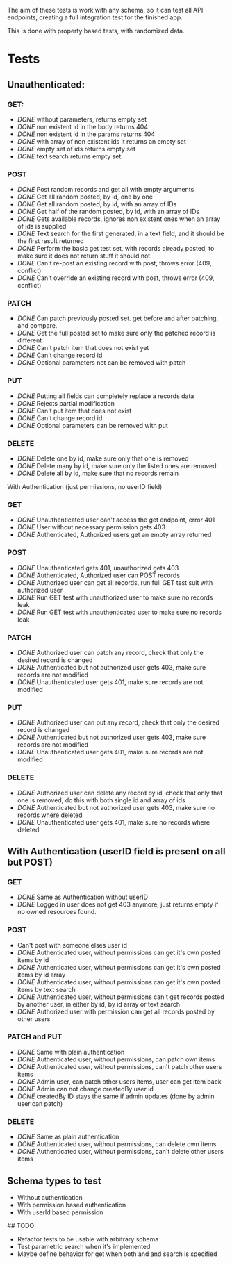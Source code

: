 The aim of these tests is work with any schema, so it can test all API endpoints, creating a full integration test for the finished app.

This is done with property based tests, with randomized data.

# Tests

## Unauthenticated:

### GET:
- *DONE* without parameters, returns empty set
- *DONE* non existent id in the body returns 404
- *DONE* non existent id in the params returns 404
- *DONE* with array of non existent ids it returns an empty set
- *DONE* empty set of ids returns empty set
- *DONE* text search returns empty set
<!-- - invalid regex returns validation error, if regex -->

### POST
- *DONE* Post random records and get all with empty arguments
- *DONE* Get all random posted, by id, one by one
- *DONE* Get all random posted, by id, with an array of IDs
- *DONE* Get half of the random posted, by id, with an array of IDs
- *DONE* Gets available records, ignores non existent ones when an array of ids is supplied
- *DONE* Text search for the first generated, in a text field, and it should be the first result returned
- *DONE* Perform the basic get test set, with records already posted, to make sure it does not return stuff it should not.
- *DONE* Can't re-post an existing record with post, throws error (409, conflict)
- *DONE* Can't override an existing record with post, throws error (409, conflict)

### PATCH
- *DONE* Can patch previously posted set. get before and after patching, and compare.
- *DONE* Get the full posted set to make sure only the patched record is different
- *DONE* Can't patch item that does not exist yet
- *DONE* Can't change record id
- *DONE* Optional parameters not can be removed with patch

### PUT
- *DONE* Putting all fields can completely replace a records data
- *DONE* Rejects partial modification
- *DONE* Can't put item that does not exist
- *DONE* Can't change record id
- *DONE* Optional parameters can be removed with put

### DELETE
- *DONE* Delete one by id, make sure only that one is removed
- *DONE* Delete many by id, make sure only the listed ones are removed
- *DONE* Delete all by id, make sure that no records remain


With Authentication (just permissions, no userID field)

### GET
- *DONE* Unauthenticated user can't access the get endpoint, error 401
- *DONE* User without necessary permission gets 403
- *DONE* Authenticated, Authorized users get an empty array returned

### POST
- *DONE* Unauthenticated gets 401, unauthorized gets 403
- *DONE* Authenticated, Authorized user can POST records
- *DONE* Authorized user can get all records, run full GET test suit with authorized user
- *DONE* Run GET test with unauthorized user to make sure no records leak
- *DONE* Run GET test with unauthenticated user to make sure no records leak

### PATCH
- *DONE* Authorized user can patch any record, check that only the desired record is changed
- *DONE* Authenticated but not authorized user gets 403, make sure records are not modified
- *DONE* Unauthenticated user gets 401, make sure records are not modified

### PUT
- *DONE* Authorized user can put any record, check that only the desired record is changed
- *DONE* Authenticated but not authorized user gets 403, make sure records are not modified
- *DONE* Unauthenticated user gets 401, make sure records are not modified

### DELETE
- *DONE* Authorized user can delete any record by id, check that only that one is removed, do this with both single id and array of ids
- *DONE* Authenticated but not authorized user gets 403, make sure no records where deleted
- *DONE* Unauthenticated user gets 401, make sure no records where deleted

## With Authentication (userID field is present on all but POST)

### GET
- *DONE* Same as Authentication without userID
- *DONE* Logged in user does not get 403 anymore, just returns empty if no owned resources found.

### POST
- Can't post with someone elses user id
- *DONE* Authenticated user, without permissions can get it's own posted items by id
- *DONE* Authenticated user, without permissions can get it's own posted items by id array
- *DONE* Authenticated user, without permissions can get it's own posted items by text search
- *DONE* Authenticated user, without permissions can't get records posted by another user, in either by id, by id array or text search
- *DONE* Authorized user with permission can get all records posted by other users


### PATCH and PUT
 - *DONE* Same with plain authentication
 - *DONE* Authenticated user, without permissions, can patch own items
 - *DONE* Authenticated user, without permissions, can't patch other users items
 - *DONE* Admin user, can patch other users items, user can get item back
 - *DONE* Admin can not change createdBy user id
 - *DONE* createdBy ID stays the same if admin updates (done by admin user can patch)

### DELETE
 - *DONE* Same as plain authentication
 - *DONE* Authenticated user, without permissions, can delete own items
 - *DONE* Authenticated user, without permissions, can't delete other users items



## Schema types to test
 - Without authentication
 - With permission based authentication
 - With userId based permission

## TODO:
 - Refactor tests to be usable with arbitrary schema
 - Test parametric search when it's implemented
 - Maybe define behavior for get when both and and search is specified
